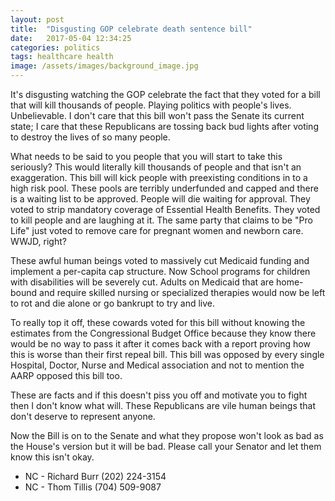 ```yaml
---
layout: post
title:  "Disgusting GOP celebrate death sentence bill"
date:   2017-05-04 12:34:25
categories: politics
tags: healthcare health
image: /assets/images/background_image.jpg
---
```


It's disgusting watching the GOP celebrate the fact that they voted for a bill that will kill thousands of people. Playing politics with people's lives. Unbelievable. I don't care that this bill won't pass the Senate its current state; I care that these Republicans are tossing back bud lights after voting to destroy the lives of so many people.

What needs to be said to you people that you will start to take this seriously? This would literally kill thousands of people and that isn't an exaggeration. This bill will kick people with preexisting conditions in to a high risk pool. These pools are terribly underfunded and capped and there is a waiting list to be approved. People will die waiting for approval. They voted to strip mandatory coverage of Essential Health Benefits. They voted to kill people and are laughing at it. The same party that claims to be "Pro Life" just voted to remove care for pregnant women and newborn care. WWJD, right?

These awful human beings voted to massively cut Medicaid funding and implement a per-capita cap structure. Now School programs for children with disabilities will be severely cut. Adults on Medicaid that are home-bound and require skilled nursing or specialized therapies would now be left to rot and die alone or go bankrupt to try and live.

To really top it off, these cowards voted for this bill without knowing the estimates from the Congressional Budget Office because they know there would be no way to pass it after it comes back with a report proving how this is worse than their first repeal bill. This bill was opposed by every single Hospital, Doctor, Nurse and Medical association and not to mention the AARP opposed this bill too.

These are facts and if this doesn't piss you off and motivate you to fight then I don't know what will. These Republicans are vile human beings that don't deserve to represent anyone.

Now the Bill is on to the Senate and what they propose won't look as bad as the House's version but it will be bad. Please call your Senator and let them know this isn't okay.

 - NC - Richard Burr (202) 224-3154
 - NC - Thom Tillis (704) 509-9087
